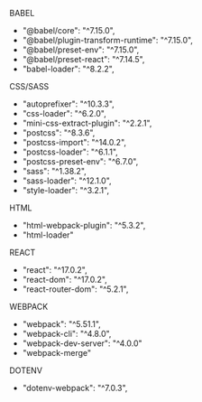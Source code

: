 BABEL
*    "@babel/core": "^7.15.0",
*    "@babel/plugin-transform-runtime": "^7.15.0",
*    "@babel/preset-env": "^7.15.0",
*    "@babel/preset-react": "^7.14.5",
*    "babel-loader": "^8.2.2",

CSS/SASS
*    "autoprefixer": "^10.3.3",
*    "css-loader": "^6.2.0",
*    "mini-css-extract-plugin": "^2.2.1",
*    "postcss": "^8.3.6",
*    "postcss-import": "^14.0.2",
*    "postcss-loader": "^6.1.1",
*    "postcss-preset-env": "^6.7.0",
*    "sass": "^1.38.2",
*    "sass-loader": "^12.1.0",
*    "style-loader": "^3.2.1",

HTML
*    "html-webpack-plugin": "^5.3.2",
*    "html-loader"

REACT
*    "react": "^17.0.2",
*    "react-dom": "^17.0.2",
*    "react-router-dom": "^5.2.1",
    
WEBPACK
*    "webpack": "^5.51.1",
*    "webpack-cli": "^4.8.0",
*    "webpack-dev-server": "^4.0.0"
*    "webpack-merge"

DOTENV
*    "dotenv-webpack": "^7.0.3",